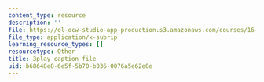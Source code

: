 ```yaml
---
content_type: resource
description: ''
file: https://ol-ocw-studio-app-production.s3.amazonaws.com/courses/16-06-principles-of-automatic-control-fall-2012/b68648e86e5f5b70b0360076a5e62e0e_sldnB9DVjUk.vtt
file_type: application/x-subrip
learning_resource_types: []
resourcetype: Other
title: 3play caption file
uid: b68648e8-6e5f-5b70-b036-0076a5e62e0e
---
```

